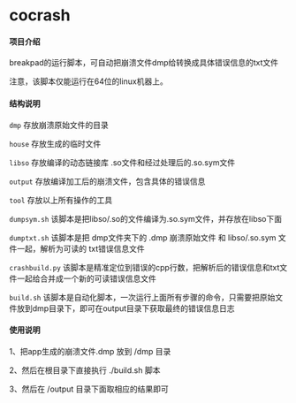 # cocrash

#### 项目介绍
breakpad的运行脚本，可自动把崩溃文件dmp给转换成具体错误信息的txt文件

注意，该脚本仅能运行在64位的linux机器上。

#### 结构说明

`dmp`  存放崩溃原始文件的目录

`house`  存放生成的临时文件

`libso`  存放编译的动态链接库 .so文件和经过处理后的.so.sym文件

`output` 存放编译加工后的崩溃文件，包含具体的错误信息

`tool`  存放以上所有操作的工具

`dumpsym.sh`  该脚本是把libso/.so的文件编译为.so.sym文件，并存放在libso下面

`dumptxt.sh`  该脚本是把 dmp文件夹下的 .dmp 崩溃原始文件  和 libso/.so.sym 文件一起，解析为可读的 txt错误信息文件

`crashbuild.py`  该脚本是精准定位到错误的cpp行数，把解析后的错误信息和txt文件一起给合并成一个新的可读错误信息文件

`build.sh`  该脚本是自动化脚本，一次运行上面所有步骤的命令，只需要把原始文件放到dmp目录下，即可在output目录下获取最终的错误信息日志

#### 使用说明

1、把app生成的崩溃文件.dmp 放到 /dmp 目录

2、然后在根目录下直接执行 ./build.sh 脚本

3、然后在 /output 目录下面取相应的结果即可




